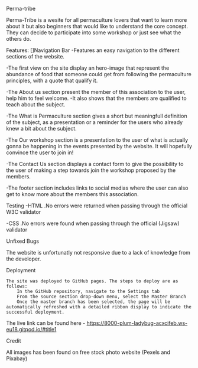 Perma-tribe

Perma-Tribe is a wesite for all permaculture lovers that want to learn more about it but also beginners that would like to understand the core concept. They can decide to participate into some workshop or just see what the others do.

Features:
[]Navigation Bar
-Features an easy navigation to the different sections of the website.

-The first view on the site display an hero-image that represent the abundance of food that someone could get from following the permaculture principles, with a quote that qualify it.

-The About us section present the member of this association to the user, help him to feel welcome.
-It also shows that the members are qualified to teach about the subject.

-The What is Permaculture section gives a short but meaningfull definition of the subject, as a presentation or a reminder for the users who already knew a bit about the subject.

-The Our workshop section is a presentation to the user of what is actually gonna be happening in the events presented by the website. It will hopefully convince the user to join in!

-The Contact Us section displays a contact form to give the possibility to the user of making a step towards join the workshop proposed by the members.

-The footer section includes links to social medias where the user can also get to know more about the members this association.

Testing
-HTML
 .No errors were returned when passing through the official W3C validator

 -CSS
 .No errors were found when passing through the official (Jigsaw) validator

 Unfixed Bugs

 The website is unfortunatly not responsive due to a lack of knowledge from the developer.

 Deployment


    The site was deployed to GitHub pages. The steps to deploy are as follows:
        In the GitHub repository, navigate to the Settings tab
        From the source section drop-down menu, select the Master Branch
        Once the master branch has been selected, the page will be automatically refreshed with a detailed ribbon display to indicate the successful deployment.

The live link can be found here - https://8000-plum-ladybug-acxcifeb.ws-eu18.gitpod.io/#title1

Credit

All images has been found on free stock photo website (Pexels and Pixabay)


